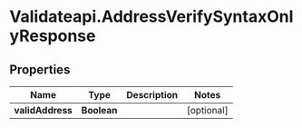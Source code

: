 # Validateapi.AddressVerifySyntaxOnlyResponse

## Properties
Name | Type | Description | Notes
------------ | ------------- | ------------- | -------------
**validAddress** | **Boolean** |  | [optional] 


